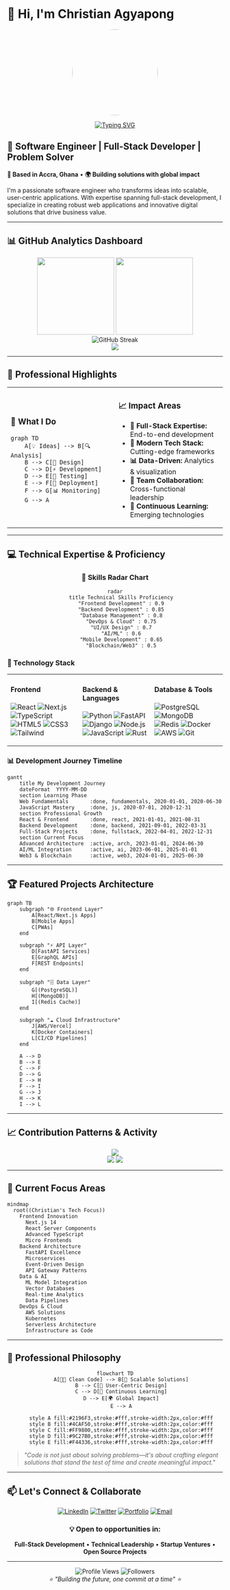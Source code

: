 # 👋 Hi, I'm Christian Agyapong

<div align="center">
  <img src="https://avatars.githubusercontent.com/ChristianAgyapong" width="200" style="border-radius:50%">
  
  [![Typing SVG](https://readme-typing-svg.demolab.com?font=Fira+Code&size=22&pause=1000&color=2196F3&center=true&vCenter=true&width=600&lines=Software+Engineer+%7C+Full-Stack+Developer;Problem+Solver+%7C+Innovation+Enthusiast;Building+Solutions+with+Global+Impact)](https://git.io/typing-svg)
</div>

## 🚀 Software Engineer | Full-Stack Developer | Problem Solver

**📍 Based in Accra, Ghana** • **🌍 Building solutions with global impact**

I'm a passionate software engineer who transforms ideas into scalable, user-centric applications. With expertise spanning full-stack development, I specialize in creating robust web applications and innovative digital solutions that drive business value.

---

## 📊 GitHub Analytics Dashboard

<div align="center">
  <img height="180em" src="https://github-readme-stats.vercel.app/api?username=ChristianAgyapong&show_icons=true&theme=tokyonight&include_all_commits=true&count_private=true"/>
  <img height="180em" src="https://github-readme-stats.vercel.app/api/top-langs/?username=ChristianAgyapong&layout=compact&langs_count=8&theme=tokyonight"/>
</div>

<div align="center">
  <img src="https://github-readme-streak-stats.herokuapp.com/?user=ChristianAgyapong&theme=tokyonight" alt="GitHub Streak" />
</div>

<div align="center">
  <img src="https://github-readme-activity-graph.vercel.app/graph?username=ChristianAgyapong&theme=tokyo-night&hide_border=true" />
</div>

---

## 🎯 Professional Highlights

<table>
<tr>
<td width="50%">

### 🎨 What I Do
```mermaid
graph TD
    A[💡 Ideas] --> B[🔍 Analysis]
    B --> C[🎨 Design]
    C --> D[⚡ Development]
    D --> E[🧪 Testing]
    E --> F[🚀 Deployment]
    F --> G[📊 Monitoring]
    G --> A
```

</td>
<td width="50%">

### 📈 Impact Areas
- **💼 Full-Stack Expertise:** End-to-end development
- **🔧 Modern Tech Stack:** Cutting-edge frameworks
- **📊 Data-Driven:** Analytics & visualization
- **🤝 Team Collaboration:** Cross-functional leadership
- **🌱 Continuous Learning:** Emerging technologies

</td>
</tr>
</table>

---

## 💻 Technical Expertise & Proficiency

<div align="center">

### 🎯 Skills Radar Chart
```mermaid
radar
    title Technical Skills Proficiency
    "Frontend Development" : 0.9
    "Backend Development" : 0.85
    "Database Management" : 0.8
    "DevOps & Cloud" : 0.75
    "UI/UX Design" : 0.7
    "AI/ML" : 0.6
    "Mobile Development" : 0.65
    "Blockchain/Web3" : 0.5
```

</div>

### 🔧 Technology Stack

<table>
<tr>
<td valign="top" width="33%">

#### Frontend
![React](https://img.shields.io/badge/-React-61DAFB?style=flat-square&logo=react&logoColor=black)
![Next.js](https://img.shields.io/badge/-Next.js-000000?style=flat-square&logo=next.js&logoColor=white)
![TypeScript](https://img.shields.io/badge/-TypeScript-3178C6?style=flat-square&logo=typescript&logoColor=white)
![HTML5](https://img.shields.io/badge/-HTML5-E34F26?style=flat-square&logo=html5&logoColor=white)
![CSS3](https://img.shields.io/badge/-CSS3-1572B6?style=flat-square&logo=css3&logoColor=white)
![Tailwind](https://img.shields.io/badge/-Tailwind_CSS-38B2AC?style=flat-square&logo=tailwind-css&logoColor=white)

</td>
<td valign="top" width="33%">

#### Backend & Languages
![Python](https://img.shields.io/badge/-Python-3776AB?style=flat-square&logo=python&logoColor=white)
![FastAPI](https://img.shields.io/badge/-FastAPI-009688?style=flat-square&logo=fastapi&logoColor=white)
![Django](https://img.shields.io/badge/-Django-092E20?style=flat-square&logo=django&logoColor=white)
![Node.js](https://img.shields.io/badge/-Node.js-339933?style=flat-square&logo=node.js&logoColor=white)
![JavaScript](https://img.shields.io/badge/-JavaScript-F7DF1E?style=flat-square&logo=javascript&logoColor=black)
![Rust](https://img.shields.io/badge/-Rust-000000?style=flat-square&logo=rust&logoColor=white)

</td>
<td valign="top" width="33%">

#### Database & Tools
![PostgreSQL](https://img.shields.io/badge/-PostgreSQL-336791?style=flat-square&logo=postgresql&logoColor=white)
![MongoDB](https://img.shields.io/badge/-MongoDB-47A248?style=flat-square&logo=mongodb&logoColor=white)
![Redis](https://img.shields.io/badge/-Redis-DC382D?style=flat-square&logo=redis&logoColor=white)
![Docker](https://img.shields.io/badge/-Docker-2496ED?style=flat-square&logo=docker&logoColor=white)
![AWS](https://img.shields.io/badge/-AWS-232F3E?style=flat-square&logo=amazon-aws&logoColor=white)
![Git](https://img.shields.io/badge/-Git-F05032?style=flat-square&logo=git&logoColor=white)

</td>
</tr>
</table>

### 📊 Development Journey Timeline

```mermaid
gantt
    title My Development Journey
    dateFormat  YYYY-MM-DD
    section Learning Phase
    Web Fundamentals       :done, fundamentals, 2020-01-01, 2020-06-30
    JavaScript Mastery     :done, js, 2020-07-01, 2020-12-31
    section Professional Growth
    React & Frontend       :done, react, 2021-01-01, 2021-08-31
    Backend Development    :done, backend, 2021-09-01, 2022-03-31
    Full-Stack Projects    :done, fullstack, 2022-04-01, 2022-12-31
    section Current Focus
    Advanced Architecture  :active, arch, 2023-01-01, 2024-06-30
    AI/ML Integration      :active, ai, 2023-06-01, 2025-01-01
    Web3 & Blockchain      :active, web3, 2024-01-01, 2025-06-30
```

---

## 🏆 Featured Projects Architecture

```mermaid
graph TB
    subgraph "🌐 Frontend Layer"
        A[React/Next.js Apps]
        B[Mobile Apps]
        C[PWAs]
    end
    
    subgraph "⚡ API Layer"
        D[FastAPI Services]
        E[GraphQL APIs]
        F[REST Endpoints]
    end
    
    subgraph "🗄️ Data Layer"
        G[(PostgreSQL)]
        H[(MongoDB)]
        I[(Redis Cache)]
    end
    
    subgraph "☁️ Cloud Infrastructure"
        J[AWS/Vercel]
        K[Docker Containers]
        L[CI/CD Pipelines]
    end
    
    A --> D
    B --> E
    C --> F
    D --> G
    E --> H
    F --> I
    G --> J
    H --> K
    I --> L
```

---

## 📈 Contribution Patterns & Activity

<div align="center">
  <img src="https://github-profile-summary-cards.vercel.app/api/cards/profile-details?username=ChristianAgyapong&theme=tokyonight" />
</div>

<div align="center">
  <img src="https://github-profile-summary-cards.vercel.app/api/cards/repos-per-language?username=ChristianAgyapong&theme=tokyonight" />
  <img src="https://github-profile-summary-cards.vercel.app/api/cards/most-commit-language?username=ChristianAgyapong&theme=tokyonight" />
</div>

---

## 🎯 Current Focus Areas

```mermaid
mindmap
  root((Christian's Tech Focus))
    Frontend Innovation
      Next.js 14
      React Server Components
      Advanced TypeScript
      Micro Frontends
    Backend Architecture
      FastAPI Excellence
      Microservices
      Event-Driven Design
      API Gateway Patterns
    Data & AI
      ML Model Integration
      Vector Databases
      Real-time Analytics
      Data Pipelines
    DevOps & Cloud
      AWS Solutions
      Kubernetes
      Serverless Architecture
      Infrastructure as Code
```

---

## 🌟 Professional Philosophy

<div align="center">

```mermaid
flowchart TD
    A[👨‍💻 Clean Code] --> B[🚀 Scalable Solutions]
    B --> C[👥 User-Centric Design]
    C --> D[🔄 Continuous Learning]
    D --> E[🌍 Global Impact]
    E --> A
    
    style A fill:#2196F3,stroke:#fff,stroke-width:2px,color:#fff
    style B fill:#4CAF50,stroke:#fff,stroke-width:2px,color:#fff
    style C fill:#FF9800,stroke:#fff,stroke-width:2px,color:#fff
    style D fill:#9C27B0,stroke:#fff,stroke-width:2px,color:#fff
    style E fill:#F44336,stroke:#fff,stroke-width:2px,color:#fff
```

</div>

> *"Code is not just about solving problems—it's about crafting elegant solutions that stand the test of time and create meaningful impact."*

---

## 📫 Let's Connect & Collaborate

<div align="center">

[![LinkedIn](https://img.shields.io/badge/-LinkedIn-0077B5?style=for-the-badge&logo=linkedin&logoColor=white)](https://www.linkedin.com/in/christian-agyapong)
[![Twitter](https://img.shields.io/badge/-Twitter-1DA1F2?style=for-the-badge&logo=twitter&logoColor=white)](https://twitter.com/ChristianAgyapong)
[![Portfolio](https://img.shields.io/badge/-Portfolio-000000?style=for-the-badge&logo=react&logoColor=white)](https://christianagyapong.dev)
[![Email](https://img.shields.io/badge/-Email-D14836?style=for-the-badge&logo=gmail&logoColor=white)](mailto:christian.agyapong@example.com)

</div>

<div align="center">

### 💡 Open to opportunities in:
**Full-Stack Development** • **Technical Leadership** • **Startup Ventures** • **Open Source Projects**

</div>

---

<div align="center">
  <img src="https://komarev.com/ghpvc/?username=ChristianAgyapong&color=blueviolet&style=flat-square" alt="Profile Views" />
  <img src="https://img.shields.io/github/followers/ChristianAgyapong?label=Followers&style=flat-square&color=blue" alt="Followers" />
</div>

<div align="center">
  <i>⭐ "Building the future, one commit at a time" ⭐</i>
</div>
